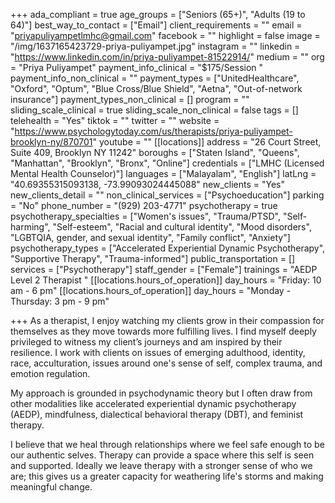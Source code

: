+++
ada_compliant = true
age_groups = ["Seniors (65+)", "Adults (19 to 64)"]
best_way_to_contact = ["Email"]
client_requirements = ""
email = "priyapuliyampetlmhc@gmail.com"
facebook = ""
highlight = false
image = "/img/1637165423729-priya-puliyampet.jpg"
instagram = ""
linkedin = "https://www.linkedin.com/in/priya-puliyampet-81522914/"
medium = ""
org = "Priya Puliyampet"
payment_info_clinical = "$175/Session "
payment_info_non_clinical = ""
payment_types = ["UnitedHealthcare", "Oxford", "Optum", "Blue Cross/Blue Shield", "Aetna", "Out-of-network insurance"]
payment_types_non_clinical = []
program = ""
sliding_scale_clinical = true
sliding_scale_non_clinical = false
tags = []
telehealth = "Yes"
tiktok = ""
twitter = ""
website = "https://www.psychologytoday.com/us/therapists/priya-puliyampet-brooklyn-ny/870701"
youtube = ""
[[locations]]
address = "26 Court Street, Suite 409, Brooklyn NY 11242"
boroughs = ["Staten Island", "Queens", "Manhattan", "Brooklyn", "Bronx", "Online"]
credentials = ["LMHC (Licensed Mental Health Counselor)"]
languages = ["Malayalam", "English"]
latLng = "40.69355315093138, -73.99093024445088"
new_clients = "Yes"
new_clients_detail = ""
non_clinical_services = ["Psychoeducation"]
parking = "No"
phone_number = "(929) 203-4771"
psychotherapy = true
psychotherapy_specialties = ["Women's issues", "Trauma/PTSD", "Self-harming", "Self-esteem", "Racial and cultural identity", "Mood disorders", "LGBTQIA, gender, and sexual identity", "Family conflict", "Anxiety"]
psychotherapy_types = ["Accelerated Experiential Dynamic Psychotherapy", "Supportive Therapy", "Trauma-informed"]
public_transportation = []
services = ["Psychotherapy"]
staff_gender = ["Female"]
trainings = "AEDP Level 2 Therapist "
[[locations.hours_of_operation]]
day_hours = "Friday: 10 am - 6 pm"
[[locations.hours_of_operation]]
day_hours = "Monday - Thursday: 3 pm - 9 pm"

+++
As a therapist, I enjoy watching my clients grow in their compassion for themselves as they move towards more fulfilling lives. I find myself deeply privileged to witness my client’s journeys and am inspired by their resilience. I work with clients on issues of emerging adulthood, identity, race, acculturation, issues around one's sense of self, complex trauma, and emotion regulation.  
  
My approach is grounded in psychodynamic theory but I often draw from other modalities like accelerated experiential dynamic psychotherapy (AEDP), mindfulness, dialectical behavioral therapy (DBT), and feminist therapy.  
  
I believe that we heal through relationships where we feel safe enough to be our authentic selves. Therapy can provide a space where this self is seen and supported. Ideally we leave therapy with a stronger sense of who we are; this gives us a greater capacity for weathering life's storms and making meaningful change.